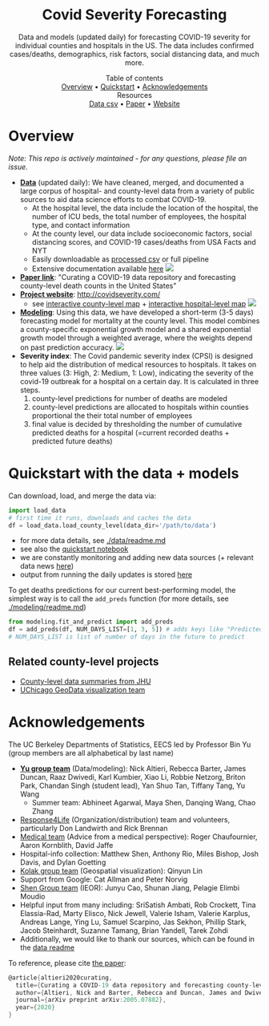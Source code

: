 <h1 align="center">Covid Severity Forecasting</h1>

<p align="center">Data and models (updated daily) for forecasting COVID-19 severity for individual counties and hospitals in the US. The data includes confirmed cases/deaths, demographics, risk factors, social distancing data, and much more.
</p>

<p align="center">
  Table of contents </br>
  <a href="#overview">Overview</a> •
  <a href="#quickstart-with-the-data--models">Quickstart</a> •
  <a href="#acknowledgements">Acknowledgements</a> 
  </br> Resources </br>
  <a href="./data/county_data_abridged.csv">Data csv</a> •
  <a href="https://arxiv.org/abs/2005.07882">Paper</a> •
  <a href="http://covidseverity.com/">Website</a> 
</p>

# Overview

*Note: This repo is actively maintained - for any questions, please file an issue.*

- **[Data](./data/readme.md)** (updated daily): We have cleaned, merged, and documented a large corpus of hospital- and county-level data from a variety of public sources to aid data science efforts to combat COVID-19.
    - At the hospital level, the data include the location of the hospital, the number of ICU beds, the total number of employees, the hospital type, and contact information
    - At the county level, our data include socioeconomic factors, social distancing scores, and COVID-19 cases/deaths from USA Facts and NYT
    - Easily downloadable as [processed csv](./data/county_data_abridged.csv) or full pipeline
    - Extensive documentation available [here](./data/list_of_columns.md)
![](results/data_sources.png)
- **[Paper link](https://arxiv.org/abs/2005.07882)**: "Curating a COVID-19 data repository and forecasting county-level death counts in the United States"
- **[Project website](http://covidseverity.com/)**: http://covidseverity.com/
    - see [interactive county-level map](http://covidseverity.com/results/deaths.html) + [interactive hospital-level map](http://covidseverity.com/results/severity_map.html)
![](results/maps_static.png)
- **[Modeling](./modeling/readme.md)**: Using this data, we have developed a short-term (3-5 days) forecasting model for mortality at the county level. This model combines a county-specific exponential growth model and a shared exponential growth model through a weighted average, where the weights depend on past prediction accuracy.
![](https://covidseverity.com/results/forecasts_small.svg)
- **Severity index**: The Covid pandemic severity index (CPSI) is designed to help aid the distribution of medical resources to hospitals. It takes on three values (3: High, 2: Medium, 1: Low), indicating the severity of the covid-19 outbreak for a hospital on a certain day. It is calculated in three steps.
    1. county-level predictions for number of deaths are modeled
    2. county-level predictions are allocated to hospitals within counties proportional the their total number of employees
    3. final value is decided by thresholding the number of cumulative predicted deaths for a hospital (=current recorded deaths + predicted future deaths)


# Quickstart with the data + models

Can download, load, and merge the data via:
```python
import load_data
# first time it runs, downloads and caches the data
df = load_data.load_county_level(data_dir='/path/to/data') 
```

- for more data details, see [./data/readme.md](./data/readme.md)
- see also the [quickstart notebook](quickstart.ipynb)
- we are constantly monitoring and adding new data sources (+ relevant data news [here](https://docs.google.com/document/d/1Gxfp-8NXHZN1Hre0CThx0sdO17vDOso640eK6MHlbiU/))
- output from running the daily updates is stored [here](./functions/update_test.log)

To get deaths predictions for our current best-performing model, the simplest way is to call the `add_preds` function (for more details, see [./modeling/readme.md](./modeling/readme.md))

```python
from modeling.fit_and_predict import add_preds
df = add_preds(df, NUM_DAYS_LIST=[1, 3, 5]) # adds keys like "Predicted Deaths 1-day", "Predicted Deaths 3-day"
# NUM_DAYS_LIST is list of number of days in the future to predict
```

## Related county-level projects
- [County-level data summaries from JHU](https://github.com/JieYingWu/COVID-19_US_County-level_Summaries)
- [UChicago GeoData visualization team](https://geodacenter.github.io/covid/about)


# Acknowledgements

The UC Berkeley Departments of Statistics, EECS led by Professor Bin Yu (group members are all alphabetical by last name)

- **[Yu group team](https://www.stat.berkeley.edu/~yugroup/people.html)** (Data/modeling): Nick Altieri, Rebecca Barter, James Duncan, Raaz Dwivedi, Karl Kumbier, Xiao Li, Robbie Netzorg, Briton Park, Chandan Singh (student lead), Yan Shuo Tan, Tiffany Tang, Yu Wang
  - Summer team: Abhineet Agarwal, Maya Shen, Danqing Wang, Chao Zhang
- [Response4Life](https://response4life.org/) (Organization/distribution) team and volunteers, particularly Don Landwirth and Rick Brennan
- [Medical team](https://emergency.ucsf.edu/people/aaron-kornblith-md) (Advice from a medical perspective): Roger Chaufournier, Aaron Kornblith, David Jaffe
- Hospital-info collection: Matthew Shen, Anthony Rio, Miles Bishop, Josh Davis, and Dylan Goetting
- [Kolak group team](https://geodacenter.github.io/covid/about) (Geospatial visualization): Qinyun Lin
- Support from Google: Cat Allman and Peter Norvig
- [Shen Group team](https://shen.ieor.berkeley.edu/) (IEOR): Junyu Cao, Shunan Jiang, Pelagie Elimbi Moudio
- Helpful input from many including: SriSatish Ambati, Rob Crockett, Tina Elassia-Rad, Marty Elisco, Nick Jewell, Valerie Isham, Valerie Karplus, Andreas Lange, Ying Lu, Samuel Scarpino, Jas Sekhon, Phillip Stark, Jacob Steinhardt, Suzanne Tamang, Brian Yandell, Tarek Zohdi
- Additionally, we would like to thank our sources, which can be found in the [data readme](./data/readme.md)

To reference, please cite [the paper](https://arxiv.org/abs/2005.07882):
```c
@article{altieri2020curating,
  title={Curating a COVID-19 data repository and forecasting county-level death counts in the United States},
  author={Altieri, Nick and Barter, Rebecca and Duncan, James and Dwivedi, Raaz and Kumbier, Karl and Li, Xiao and Netzorg, Robert and Park, Briton and Singh, Chandan and Tan, Yan Shuo and others},
  journal={arXiv preprint arXiv:2005.07882},
  year={2020}
}
```
